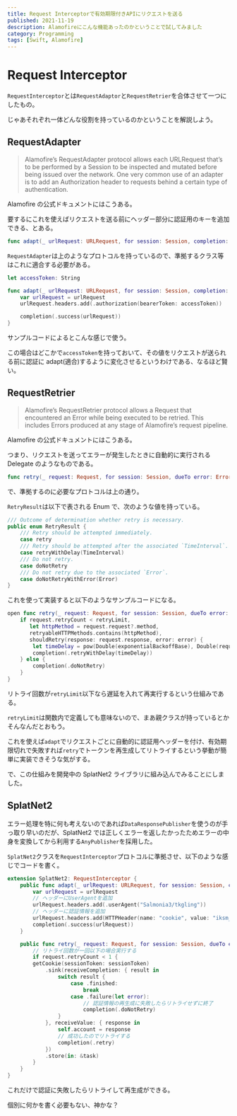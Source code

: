 ```yaml
---
title: Request Interceptorで有効期限付きAPIにリクエストを送る
published: 2021-11-19
description: Alamofireにこんな機能あったのかということで試してみました
category: Programming
tags: [Swift, Alamofire]
---
```


# Request Interceptor

`RequestInterceptor`とは`RequestAdaptor`と`RequestRetrier`を合体させて一つにしたもの。

じゃあそれぞれ一体どんな役割を持っているのかということを解説しよう。

## RequestAdapter

> Alamofire’s RequestAdapter protocol allows each URLRequest that’s to be performed by a Session to be inspected and mutated before being issued over the network. One very common use of an adapter is to add an Authorization header to requests behind a certain type of authentication.

Alamofire の公式ドキュメントにはこうある。

要するにこれを使えばリクエストを送る前にヘッダー部分に認証用のキーを追加できる、とある。

```swift
func adapt(_ urlRequest: URLRequest, for session: Session, completion: @escaping (Result<URLRequest, Error>) -> Void)
```

`RequestAdapter`は上のようなプロトコルを持っているので、準拠するクラス等はこれに適合する必要がある。

```swift
let accessToken: String

func adapt(_ urlRequest: URLRequest, for session: Session, completion: @escaping (Result<URLRequest, Error>) -> Void) {
    var urlRequest = urlRequest
    urlRequest.headers.add(.authorization(bearerToken: accessToken))

    completion(.success(urlRequest))
}
```

サンプルコードによるとこんな感じで使う。

この場合はどこかで`accessToken`を持っておいて、その値をリクエストが送られる前に認証に adapt(適合)するように変化させるというわけである、なるほど賢い。

## RequestRetrier

> Alamofire’s RequestRetrier protocol allows a Request that encountered an Error while being executed to be retried. This includes Errors produced at any stage of Alamofire’s request pipeline.

Alamofire の公式ドキュメントにはこうある。

つまり、リクエストを送ってエラーが発生したときに自動的に実行される Delegate のようなものである。

```swift
func retry(_ request: Request, for session: Session, dueTo error: Error, completion: @escaping (RetryResult) -> Void)
```

で、準拠するのに必要なプロトコルは上の通り。

`RetryResult`は以下で表される Enum で、次のような値を持っている。

```swift
/// Outcome of determination whether retry is necessary.
public enum RetryResult {
    /// Retry should be attempted immediately.
    case retry
    /// Retry should be attempted after the associated `TimeInterval`.
    case retryWithDelay(TimeInterval)
    /// Do not retry.
    case doNotRetry
    /// Do not retry due to the associated `Error`.
    case doNotRetryWithError(Error)
}
```

これを使って実装すると以下のようなサンプルコードになる。

```swift
open func retry(_ request: Request, for session: Session, dueTo error: Error, completion: @escaping (RetryResult) -> Void) {
    if request.retryCount < retryLimit,
       let httpMethod = request.request?.method,
       retryableHTTPMethods.contains(httpMethod),
       shouldRetry(response: request.response, error: error) {
        let timeDelay = pow(Double(exponentialBackoffBase), Double(request.retryCount)) * exponentialBackoffScale
        completion(.retryWithDelay(timeDelay))
    } else {
        completion(.doNotRetry)
    }
}
```

リトライ回数が`retryLimit`以下なら遅延を入れて再実行するという仕組みである。

`retryLimit`は関数内で定義しても意味ないので、まあ親クラスが持っているとかそんなんだとおもう。

これを使えば`adapt`でリクエストごとに自動的に認証用ヘッダーを付け、有効期限切れで失敗すれば`retry`でトークンを再生成してリトライするという挙動が簡単に実装できそうな気がする。

で、この仕組みを開発中の SplatNet2 ライブラリに組み込んでみることにしました。

## SplatNet2

エラー処理を特に何も考えないのであれば`DataResponsePublisher`を使うのが手っ取り早いのだが、SplatNet2 では正しくエラーを返したかったためエラーの中身を変換してから利用する`AnyPublisher`を採用した。

`SplatNet2`クラスを`RequestInterceptor`プロトコルに準拠させ、以下のような感じでコードを書く。

```swift
extension SplatNet2: RequestInterceptor {
    public func adapt(_ urlRequest: URLRequest, for session: Session, completion: @escaping (Swift.Result<URLRequest, Error>) -> Void) {
        var urlRequest = urlRequest
        // ヘッダーにUserAgentを追加
        urlRequest.headers.add(.userAgent("Salmonia3/tkgling"))
        // ヘッダーに認証情報を追加
        urlRequest.headers.add(HTTPHeader(name: "cookie", value: "iksm_session=\(iksmSession)"))
        completion(.success(urlRequest))
    }

    public func retry(_ request: Request, for session: Session, dueTo error: Error, completion: @escaping (RetryResult) -> Void) {
        // リトライ回数が一回以下の場合実行する
        if request.retryCount < 1 {
        getCookie(sessionToken: sessionToken)
            .sink(receiveCompletion: { result in
                switch result {
                    case .finished:
                        break
                    case .failure(let error):
                        // 認証情報の再生成に失敗したらリトライせずに終了
                        completion(.doNotRetry)
                }
            }, receiveValue: { response in
                self.account = response
                // 成功したのでリトライする
                completion(.retry)
            })
            .store(in: &task)
        }
    }
}
```

これだけで認証に失敗したらリトライして再生成ができる。

個別に何かを書く必要もない、神かな？
